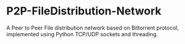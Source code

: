 # P2P-FileDistribution-Network
A Peer to Peer File distribution network based on Bittorrent protocol, implemented using Python TCP/UDP sockets and threading.
